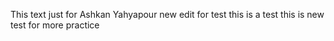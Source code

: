 This text just for Ashkan Yahyapour
new edit for test
this is a test
this is new test for more practice

